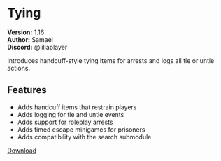 # Tying

**Version:** 1.16  
**Author:** Samael  
**Discord:** @liliaplayer  

Introduces handcuff-style tying items for arrests and logs all tie or untie actions.

## Features

- Adds handcuff items that restrain players
- Adds logging for tie and untie events
- Adds support for roleplay arrests
- Adds timed escape minigames for prisoners
- Adds compatibility with the search submodule

[Download](https://github.com/LiliaFramework/Modules/raw/refs/heads/gh-pages/tying.zip)
